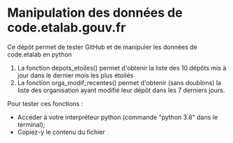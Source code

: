 # Manipulation des données de code.etalab.gouv.fr

Ce dépôt permet de tester GitHub et de manipuler les données de code.etalab en python

1) La fonction depots_etoiles() permet d'obtenir la liste des 10 dépôts mis à jour dans le dernier mois les plus étoilés
2) La fonction orga_modif_recentes() permet d'obtenir (sans doublons) la liste des organisation ayant modifié leur dépôt dans les 7 derniers jours.

Pour tester ces fonctions : 
- Accéder à votre interpréteur python (commande "python 3.8" dans le terminal);
- Copiez-y le contenu du fichier 


